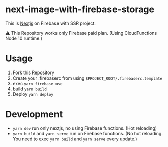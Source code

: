 # next-image-with-firebase-storage
This is [Nextjs](https://nextjs.org/) on Firebase with SSR project.

⚠️ This Repository works only Firebase paid plan. (Using CloudFunctions Node 10 runtime.)

# Usage
1. Fork this Repository
2. Create your .firebaserc from using `$PROJECT_ROOT/.firebaserc.template`
3. exec `yarn firebase use`
4. build `yarn build`
5. Deploy `yarn deploy`

# Development
- `yarn dev` run only nextjs, no using Firebase functions. (Hot reloading)
- `yarn build` and `yarn serve` run on Firebase functions. (No hot reloading. You need to exec `yarn build` and `yarn serve` every update.)
